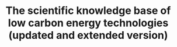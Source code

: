 ---
description: 'This data publication offers updated data about low-carbon energy technology
  (LCET) patents and citations links to the scientific literature. Compared to a previous
  version, it also contains data on biofuels and fuels from waste technologies. The
  updated version also contains the code (R-scripts) that have been used to (1) compile
  the data and (2) to reproduce the statistical analysis including figures and tables
  presented in the final paper Hötte, Pichler, Lafond (2021): "The rise of science
  in low-carbon energy technologies", RSER. DOI: 10.1016/j.rser.2020.110654. '
doi: https://doi.org/10.4119/unibi/2950291
title: The scientific knowledge base of low carbon energy technologies (updated and
  extended version)
url: https://doi.org/10.4119/unibi/2950291
uuid: 50fbdb5a-1288-46e9-b93d-27ac99cd4eb2
---